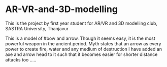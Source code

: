 # AR-VR-and-3D-modelling
This is the project by first year student for AR/VR and 3D modelling club, SASTRA University, Thanjavur

This is a model of #bow and arrow. 
Though it seems easy, it is the most powerful weapon in the ancient period. Myth states that an arrow as every power to create fire, water and any medium of destruction
I have added an axe and arrow head to it such that it becomes easier for shorter distance attacks too .....
